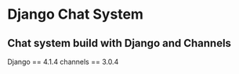 # Django Chat System 

## Chat system build with Django and Channels

Django == 4.1.4
channels == 3.0.4